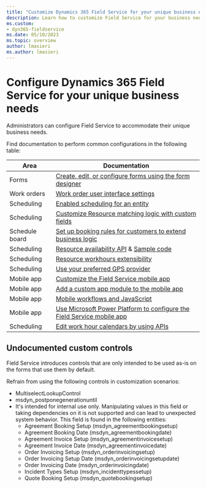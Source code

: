 ```yaml
---
title: "Customize Dynamics 365 Field Service for your unique business needs | MicrosoftDocs"
description: Learn how to customize Field Service for your business needs.
ms.custom:
- dyn365-fieldservice
ms.date: 05/10/2023
ms.topic: overview
author: lmasieri
ms.author: lmasieri
---
```


# Configure Dynamics 365 Field Service for your unique business needs

Administrators can configure Field Service to accommodate their unique business needs.

Find documentation to perform common configurations in the following table:

| Area | Documentation |
| --- | --- |
| Forms  | [Create, edit, or configure forms using the form designer](/powerapps/maker/model-driven-apps/create-and-edit-forms) |
|  Work orders | [Work order user interface settings](/dynamics365/field-service/create-work-order#work-order-user-interface-settings)  |
| Scheduling  | [Enabled scheduling for an entity](/dynamics365/field-service/schedule-new-entity)  |
| Scheduling  | [Customize Resource matching logic with custom fields](/dynamics365/common-scheduler/developer/understanding-and-customizing-resource-matching-in-urs)  |
|  Schedule board |  [Set up booking rules for customers to extend business logic](/dynamics365/field-service/set-up-booking-rules) |
| Scheduling  | [Resource availability API](https://cloudblogs.microsoft.com/dynamics365/it/2019/05/21/retrieve-resource-availability-with-universal-resource-scheduling-api/) & [Sample code](https://cloudblogs.microsoft.com/dynamics365/it/2019/07/15/how-to-use-resource-schedulings-search-resource-availability-api/)  |
| Scheduling  |  [Resource workhours extensibility](/dynamics365/field-service/field-service-work-hours-calendar-api) |
| Scheduling  |  [Use your preferred GPS provider](/dynamics365/common-scheduler/developer/use-preferred-geospatial-data-provider) |
| Mobile app  |  [Customize the Field Service mobile app](/dynamics365/field-service/mobile-power-app-configure) |
| Mobile app  | [Add a custom app module to the mobile app](/dynamics365/field-service/mobile-powerapp-copy-app-module)  |
| Mobile app  |  [Mobile workflows and JavaScript](/dynamics365/field-service/mobile-power-app-workflows) |
| Mobile app  |  [Use Microsoft Power Platform to configure the Field Service mobile app](/dynamics365/field-service/mobile-power-utilize-platform) |
| Scheduling  | [Edit work hour calendars by using APIs](/dynamics365/field-service/field-service-work-hours-calendar-api) |

## Undocumented custom controls

Field Service introduces controls that are only intended to be used as-is on the forms that use them by default.

Refrain from using the following controls in customization scenarios:

- MultiselectLookupControl
- msdyn_postponegenerationuntil
- It's intended for internal use only. Manipulating values in this field or taking dependencies on it is not supported and can lead to unexpected system behavior. This field is found in the following entities:
  - Agreement Booking Setup (msdyn_agreementbookingsetup)
  - Agreement Booking Date (msdyn_agreementbookingdate)
  - Agreement Invoice Setup (msdyn_agreementinvoicesetup)
  - Agreement Invoice Date (msdyn_agreementinvoicedate)
  - Order Invoicing Setup (msdyn_orderinvoicingsetup)
  - Order Invoicing Setup Date (msdyn_orderinvoicingsetupdate)
  - Order Invoicing Date (msdyn_orderinvoicingdate)
  - Incident Types Setup (msdyn_incidenttypessetup)
  - Quote Booking Setup (msdyn_quotebookingsetup)
